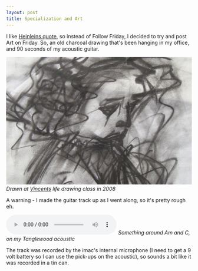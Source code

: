 ```yaml
---
layout: post
title: Specialization and Art
---
```


I like [Heinleins quote](http://elise.com/quotes/a/heinlein_-_specialization_is_for_insects.php), so instead of Follow Friday, I decided to try and post Art on Friday. So, an old charcoal drawing that's been hanging in my office, and 90 seconds of my acoustic guitar.

<img src="/images/charcoal-drawing.jpg">
<cite>Drawn at <a href="http://www.vincents.co.nz/">Vincents</a> life drawing class in 2008</cite>

A warning - I made the guitar track up as I went along, so it's pretty rough eh.

<audio src="/tracks/friday-acoustic.mp3" controls="true" autobuffer="true"> </audio>
<cite>Something around Am and C, on my Tanglewood acoustic</cite>

The track was recorded by the imac's internal microphone (I need to get a 9 volt battery so I can use the pick-ups on the acoustic), so sounds a bit like it was recorded in a tin can.